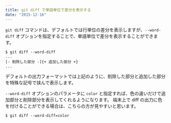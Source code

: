 ```yaml
---
title: git diff で単語単位で差分を表示する
date: "2015-12-16"
---
```


`git diff` コマンドは、デフォルトでは行単位の差分を表示しますが、`--word-diff` オプションを指定することで、単語単位で差分を表示することができます。

```
$ git diff --word-diff
...
[- 削除した部分 -]{+ 追加した部分 +}
...
```

デフォルトの出力フォーマットでは上記のように、削除した部分と追加した部分を特殊な記号で挟んで表示します。

`--word-diff` オプションのパラメータに `color` と指定すれば、色の違いだけで追加部分と削除部分を表示してくれるようになります。
端末上で diff の出力に色を付けることができる場合は、こちらの方が見やすいと思います。

```
$ git diff --word-diff=color
```

